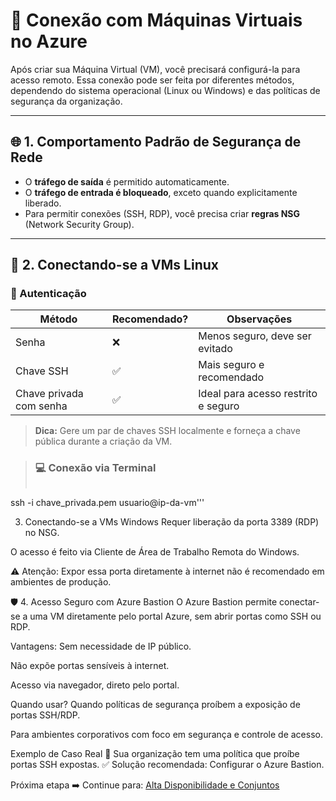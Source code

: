 # 🔗 Conexão com Máquinas Virtuais no Azure

Após criar sua Máquina Virtual (VM), você precisará configurá-la para acesso remoto. Essa conexão pode ser feita por diferentes métodos, dependendo do sistema operacional (Linux ou Windows) e das políticas de segurança da organização.

---

## 🌐 1. Comportamento Padrão de Segurança de Rede

- O **tráfego de saída** é permitido automaticamente.
- O **tráfego de entrada é bloqueado**, exceto quando explicitamente liberado.
- Para permitir conexões (SSH, RDP), você precisa criar **regras NSG** (Network Security Group).

---

## 🐧 2. Conectando-se a VMs Linux

### 🔑 Autenticação

| Método               | Recomendado? | Observações |
|----------------------|--------------|-------------|
| Senha                | ❌           | Menos seguro, deve ser evitado |
| Chave SSH            | ✅           | Mais seguro e recomendado |
| Chave privada com senha | ✅       | Ideal para acesso restrito e seguro |

> **Dica:** Gere um par de chaves SSH localmente e forneça a chave pública durante a criação da VM.

> ### 💻 Conexão via Terminal
> ```bash
ssh -i chave_privada.pem usuario@ip-da-vm'''


3. Conectando-se a VMs Windows
Requer liberação da porta 3389 (RDP) no NSG.

O acesso é feito via Cliente de Área de Trabalho Remota do Windows.

⚠️ Atenção: Expor essa porta diretamente à internet não é recomendado em ambientes de produção.

🛡️ 4. Acesso Seguro com Azure Bastion
O Azure Bastion permite conectar-se a uma VM diretamente pelo portal Azure, sem abrir portas como SSH ou RDP.

Vantagens:
Sem necessidade de IP público.

Não expõe portas sensíveis à internet.

Acesso via navegador, direto pelo portal.

Quando usar?
Quando políticas de segurança proíbem a exposição de portas SSH/RDP.

Para ambientes corporativos com foco em segurança e controle de acesso.

Exemplo de Caso Real
🔐 Sua organização tem uma política que proíbe portas SSH expostas.
✅ Solução recomendada: Configurar o Azure Bastion.

Próxima etapa
➡️ Continue para: [Alta Disponibilidade e Conjuntos](4-disponibilidade.md)




